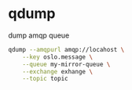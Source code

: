 # qdump

dump amqp queue

```sh
qdump --amqpurl amqp://locahost \
    --key oslo.message \
    --queue my-mirror-queue \
    --exchange exhange \
    --topic topic
```

